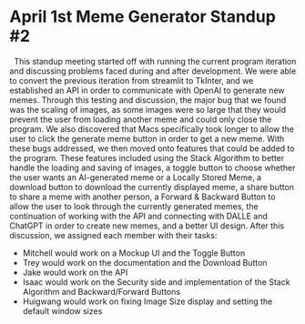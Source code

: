 # April 1st Meme Generator Standup #2
&nbsp; This standup meeting started off with running the current program iteration and discussing problems faced during and 
after development. We were able to convert the previous iteration from streamlit to TkInter, and we established an API 
in order to communicate with OpenAI to generate new memes. Through this testing and discussion, the major bug that we 
found was the scaling of images, as some images were so large that they would prevent the user from loading another meme 
and could only close the program. We also discovered that Macs specifically took longer to allow the user to click the 
generate meme button in order to get a new meme. With these bugs addressed, we then moved onto features that could be 
added to the program. These features included using the Stack Algorithm to better handle the loading and saving of images, 
a toggle button to choose whether the user wants an AI-generated meme or a Locally Stored Meme, a download button to 
download the currently displayed meme, a share button to share a meme with another person, a Forward & Backward Button to 
allow the user to look through the currently generated memes, the continuation of working with the API and connecting with 
DALLE and ChatGPT in order to create new memes, and a better UI design. After this discussion, we assigned each member with 
their tasks:
* Mitchell would work on a Mockup UI and the Toggle Button
* Trey would work on the documentation and the Download Button
* Jake would work on the API
* Isaac would work on the Security side and implementation of the Stack Algorithm and Backward/Forward Buttons
* Huigwang would work on fixing Image Size display and setting the default window sizes
